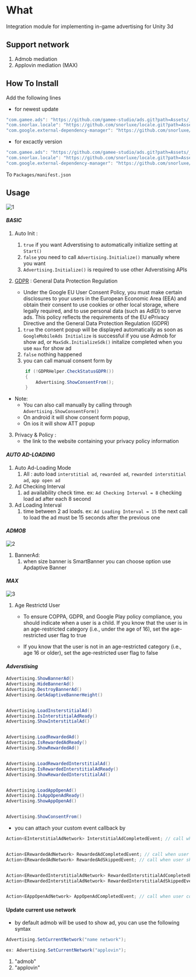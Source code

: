# What

Integration module for implementing in-game advertising for Unity 3d

## Support network

1. Admob mediation
2. Applovin mediation (MAX)

## How To Install

Add the following lines

- for newest update

```csharp
"com.gamee.ads": "https://github.com/gamee-studio/ads.git?path=Assets/_Root",
"com.snorlax.locale": "https://github.com/snorluxe/locale.git?path=Assets/_Root#1.0.2",
"com.google.external-dependency-manager": "https://github.com/snorluxe/external-dependency-manager.git?path=Assets/_Root#1.2.169",
```

- for excactly version

```csharp
"com.gamee.ads": "https://github.com/gamee-studio/ads.git?path=Assets/_Root#1.0.3",
"com.snorlax.locale": "https://github.com/snorluxe/locale.git?path=Assets/_Root#1.0.2",
"com.google.external-dependency-manager": "https://github.com/snorluxe/external-dependency-manager.git?path=Assets/_Root#1.2.169",
```

To `Packages/manifest.json`

## Usage

![1](https://user-images.githubusercontent.com/44673303/157580975-6b5cd124-4196-49f5-9a48-b620bb203f63.png)

#### _BASIC_

1. Auto Init :
    1. `true` if you want Adverstising to automatically initialize setting at `Start()`
    2. `false` you need to call `Advertising.Initialize()` manually where you want
    3. `Advertising.Initialize()` is required to use other Adverstising APIs

2. [GDPR](https://developers.google.com/admob/unity/eu-consent) : General Data Protection Regulation
    - Under the Google EU User Consent Policy, you must make certain disclosures to your users in the European Economic Area (EEA) and obtain their consent to use cookies or other
      local storage, where legally required, and to use personal data (such as AdID) to serve ads. This policy reflects the requirements of the EU ePrivacy Directive and the
      General Data Protection Regulation (GDPR)

    1. `true` the consent popup will be displayed automatically as soon as `GoogleMobileAds Initialize` is successful if you use Admob for show ad, or `MaxSdk.InitializeSdk()`
       initalize completed when you use `max` for show ad
    2. `false` nothing happened
    3. you can call manual consent form by
    ```c#
        if (!GDPRHelper.CheckStatusGDPR())
        {
            Advertising.ShowConsentFrom();
        }
    ```

- Note:
    - You can also call manually by calling through `Advertising.ShowConsentForm()`
    - On android it will show consent form popup,
    - On ios it will show ATT popup

3. Privacy & Policy :
    - the link to the website containing your privacy policy information

#### _AUTO AD-LOADING_

1. Auto Ad-Loading Mode
    1. All : auto load `interstitial ad`, `rewarded ad`, `rewarded interstitial ad`, `app open ad`
2. Ad Checking Interval
    1. ad availability check time. ex: `Ad Checking Interval = 8` checking load ad after each 8 second
3. Ad Loading Interval
    1. time between 2 ad loads. ex: `Ad Loading Interval = 15` the next call to load the ad must be 15 seconds after the previous one

#### _ADMOB_

![2](https://user-images.githubusercontent.com/44673303/157592895-32e01024-3de7-41f4-8823-9a9b996371f2.png)

1. BannerAd:
    1. when size banner is SmartBanner you can choose option use Apdaptive Banner

#### _MAX_

![3](https://user-images.githubusercontent.com/44673303/157606179-7ea14705-175f-4297-bc96-d4516bee50cf.png)

1. Age Restrictd User

    - To ensure COPPA, GDPR, and Google Play policy compliance, you should indicate when a user is a child. If you know that the user is in an age-restricted category (i.e., under
      the age of 16), set the age-restricted user flag to true

    - If you know that the user is not in an age-restricted category (i.e., age 16 or older), set the age-restricted user flag to false

#### _Adverstising_

```c#
Advertising.ShowBannerAd()
Advertising.HideBannerAd()
Advertising.DestroyBannerAd()
Advertising.GetAdaptiveBannerHeight()


Advertising.LoadInsterstitialAd()
Advertising.IsInterstitialAdReady()
Advertising.ShowInterstitialAd()


Advertising.LoadRewardedAd()
Advertising.IsRewardedAdReady()
Advertising.ShowRewardedAd()


Advertising.LoadRewardedInterstitialAd()
Advertising.IsRewardedInterstitialAdReady()
Advertising.ShowRewardedInterstitialAd()


Advertising.LoadAppOpenAd()
Advertising.IsAppOpenAdReady()
Advertising.ShowAppOpenAd()


Advertising.ShowConsentFrom()

```


- you can attach your custom event callback by 
```c#
Action<EInterstitialAdNetwork> InterstitialAdCompletedEvent; // call when user completed watch interstitialAd


Action<ERewardedAdNetwork> RewardedAdCompletedEvent; // call when user completed receive reward form rewardedAd
Action<ERewardedAdNetwork> RewardedAdSkippedEvent; // call when user skip watching rewardedAd


Action<ERewardedInterstitialAdNetwork> RewardedInterstitialAdCompletedEvent; // call when user completed receive reward form rewardedInterstitialAd
Action<ERewardedInterstitialAdNetwork> RewardedInterstitialAdSkippedEvent; // call when user skip watching rewardedInterstitialAd


Action<EAppOpenAdNetwork> AppOpenAdCompletedEvent; // call when user completed watch appOpenAd
```

#### Update current use network
- by default admob will be used to show ad, you can use the following syntax
```c#
Advertising.SetCurrentNetwork("name network");

ex: Advertising.SetCurrentNetwork("applovin");
```
 1. "admob"
 2. "applovin"


